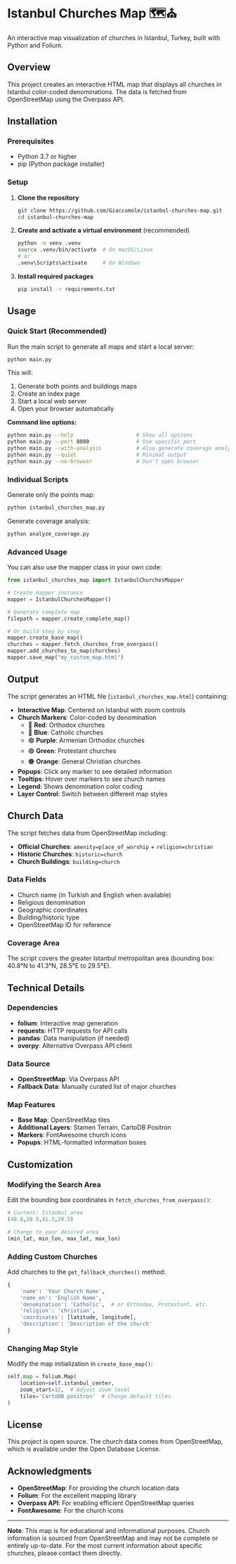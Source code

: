 # Istanbul Churches Map 🗺️⛪

An interactive map visualization of churches in Istanbul, Turkey, built with Python and Folium.

## Overview

This project creates an interactive HTML map that displays all churches in Istanbul color-coded denominations. The data is fetched from OpenStreetMap using the Overpass API.

## Installation

### Prerequisites
- Python 3.7 or higher
- pip (Python package installer)

### Setup

1. **Clone the repository**
   ```bash
   git clone https://github.com/Giaccomole/istanbul-churches-map.git
   cd istanbul-churches-map
   ```

2. **Create and activate a virtual environment** (recommended)
   ```bash
   python -m venv .venv
   source .venv/bin/activate  # On macOS/Linux
   # or
   .venv\Scripts\activate     # On Windows
   ```

3. **Install required packages**
   ```bash
   pip install -r requirements.txt
   ```

## Usage

### Quick Start (Recommended)

Run the main script to generate all maps and start a local server:

```bash
python main.py
```

This will:
1. Generate both points and buildings maps
2. Create an index page
3. Start a local web server
4. Open your browser automatically

**Command line options:**
```bash
python main.py --help                    # Show all options
python main.py --port 8080               # Use specific port
python main.py --with-analysis           # Also generate coverage analysis
python main.py --quiet                   # Minimal output
python main.py --no-browser              # Don't open browser
```

### Individual Scripts

Generate only the points map:
```bash
python istanbul_churches_map.py
```

Generate coverage analysis:
```bash
python analyze_coverage.py
```

### Advanced Usage

You can also use the mapper class in your own code:

```python
from istanbul_churches_map import IstanbulChurchesMapper

# Create mapper instance
mapper = IstanbulChurchesMapper()

# Generate complete map
filepath = mapper.create_complete_map()

# Or build step by step
mapper.create_base_map()
churches = mapper.fetch_churches_from_overpass()
mapper.add_churches_to_map(churches)
mapper.save_map("my_custom_map.html")
```

## Output

The script generates an HTML file (`istanbul_churches_map.html`) containing:

- **Interactive Map**: Centered on Istanbul with zoom controls
- **Church Markers**: Color-coded by denomination
  - 🔴 **Red**: Orthodox churches
  - 🔵 **Blue**: Catholic churches  
  - 🟣 **Purple**: Armenian Orthodox churches
  - 🟢 **Green**: Protestant churches
  - 🟠 **Orange**: General Christian churches
- **Popups**: Click any marker to see detailed information
- **Tooltips**: Hover over markers to see church names
- **Legend**: Shows denomination color coding
- **Layer Control**: Switch between different map styles

## Church Data

The script fetches data from OpenStreetMap including:

- **Official Churches**: `amenity=place_of_worship` + `religion=christian`
- **Historic Churches**: `historic=church`
- **Church Buildings**: `building=church`

### Data Fields
- Church name (in Turkish and English when available)
- Religious denomination
- Geographic coordinates
- Building/historic type
- OpenStreetMap ID for reference

### Coverage Area
The script covers the greater Istanbul metropolitan area (bounding box: 40.8°N to 41.3°N, 28.5°E to 29.5°E).

## Technical Details

### Dependencies
- **folium**: Interactive map generation
- **requests**: HTTP requests for API calls
- **pandas**: Data manipulation (if needed)
- **overpy**: Alternative Overpass API client

### Data Source
- **OpenStreetMap**: Via Overpass API
- **Fallback Data**: Manually curated list of major churches

### Map Features
- **Base Map**: OpenStreetMap tiles
- **Additional Layers**: Stamen Terrain, CartoDB Positron
- **Markers**: FontAwesome church icons
- **Popups**: HTML-formatted information boxes

## Customization

### Modifying the Search Area

Edit the bounding box coordinates in `fetch_churches_from_overpass()`:

```python
# Current: Istanbul area
(40.8,28.5,41.3,29.5)

# Change to your desired area
(min_lat, min_lon, max_lat, max_lon)
```

### Adding Custom Churches

Add churches to the `get_fallback_churches()` method:

```python
{
    'name': 'Your Church Name',
    'name_en': 'English Name',
    'denomination': 'Catholic',  # or Orthodox, Protestant, etc.
    'religion': 'christian',
    'coordinates': [latitude, longitude],
    'description': 'Description of the church'
}
```

### Changing Map Style

Modify the map initialization in `create_base_map()`:

```python
self.map = folium.Map(
    location=self.istanbul_center,
    zoom_start=12,  # Adjust zoom level
    tiles='CartoDB positron'  # Change default tiles
)
```

## License

This project is open source. The church data comes from OpenStreetMap, which is available under the Open Database License.

## Acknowledgments

- **OpenStreetMap**: For providing the church location data
- **Folium**: For the excellent mapping library
- **Overpass API**: For enabling efficient OpenStreetMap queries
- **FontAwesome**: For the church icons

---

**Note**: This map is for educational and informational purposes. Church information is sourced from OpenStreetMap and may not be complete or entirely up-to-date. For the most current information about specific churches, please contact them directly.
